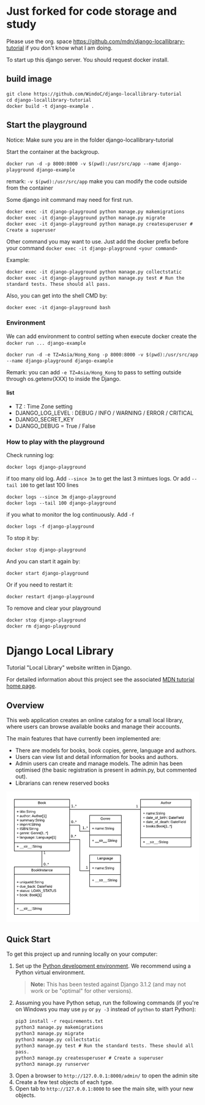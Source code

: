 # Just forked for code storage and study

Please use the org. space https://github.com/mdn/django-locallibrary-tutorial if you don't know what I am doing.

To start up this django server. You should request docker install.

## build image

```shell
git clone https://github.com/WindoC/django-locallibrary-tutorial
cd django-locallibrary-tutorial
docker build -t django-example .
```

## Start the playground

Notice: Make sure you are in the folder django-locallibrary-tutorial

Start the container at the backgroup.

```shell
docker run -d -p 8000:8000 -v $(pwd):/usr/src/app --name django-playground django-example
```

remark: `-v $(pwd):/usr/src/app` make you can modify the code outside from the container

Some django init command may need for first run.

```shell
docker exec -it django-playground python manage.py makemigrations
docker exec -it django-playground python manage.py migrate
docker exec -it django-playground python manage.py createsuperuser # Create a superuser
```

Other command you may want to use. Just add the docker prefix before your command `docker exec -it django-playground <your command>`

Example: 

```shell
docker exec -it django-playground python manage.py collectstatic
docker exec -it django-playground python manage.py test # Run the standard tests. These should all pass.
```

Also, you can get into the shell CMD by:

```shell
docker exec -it django-playground bash
```

### Environment

We can add environment to control setting when execute docker create the `docker run ... django-example`

```shell
docker run -d -e TZ=Asia/Hong_Kong -p 8000:8000 -v $(pwd):/usr/src/app --name django-playground django-example
```

Remark: you can add `-e TZ=Asia/Hong_Kong` to pass to setting outside through os.getenv(XXX) to inside the Django.

#### list

- TZ : Time Zone setting
- DJANGO_LOG_LEVEL : DEBUG / INFO / WARNING / ERROR / CRITICAL
- DJANGO_SECRET_KEY
- DJANGO_DEBUG = True / False

### How to play with the playground

Check running log:

```shell
docker logs django-playground
```

if too many old log. Add `--since 3m` to get the last 3 mintues logs. Or add `--tail 100` to get last 100 lines

```shell
docker logs --since 3m django-playground
docker logs --tail 100 django-playground
```

if you what to monitor the log continuously. Add `-f`

```shell
docker logs -f django-playground
```

To stop it by:

```shell
docker stop django-playground
```

And you can start it again by:

```shell
docker start django-playground
```

Or if you need to restart it:

```shell
docker restart django-playground
```

To remove and clear your playground

```shell
docker stop django-playground
docker rm django-playground
```

# Django Local Library

Tutorial "Local Library" website written in Django.

For detailed information about this project see the associated [MDN tutorial home page](https://developer.mozilla.org/en-US/docs/Learn/Server-side/Django/Tutorial_local_library_website).

## Overview

This web application creates an online catalog for a small local library, where users can browse available books and manage their accounts.

The main features that have currently been implemented are:

* There are models for books, book copies, genre, language and authors.
* Users can view list and detail information for books and authors.
* Admin users can create and manage models. The admin has been optimised (the basic registration is present in admin.py, but commented out).
* Librarians can renew reserved books

![Local Library Model](https://raw.githubusercontent.com/mdn/django-locallibrary-tutorial/master/catalog/static/images/local_library_model_uml.png)


## Quick Start

To get this project up and running locally on your computer:
1. Set up the [Python development environment](https://developer.mozilla.org/en-US/docs/Learn/Server-side/Django/development_environment).
   We recommend using a Python virtual environment.
   > **Note:** This has been tested against Django 3.1.2 (and may not work or be "optimal" for other versions).
1. Assuming you have Python setup, run the following commands (if you're on Windows you may use `py` or `py -3` instead of `python` to start Python):
   ```
   pip3 install -r requirements.txt
   python3 manage.py makemigrations
   python3 manage.py migrate
   python3 manage.py collectstatic
   python3 manage.py test # Run the standard tests. These should all pass.
   python3 manage.py createsuperuser # Create a superuser
   python3 manage.py runserver
   ```
1. Open a browser to `http://127.0.0.1:8000/admin/` to open the admin site
1. Create a few test objects of each type.
1. Open tab to `http://127.0.0.1:8000` to see the main site, with your new objects.
